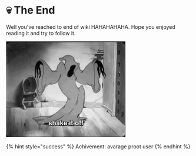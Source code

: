 # 💀 The End

Well you've reached to end of wiki HAHAHAHAHA. Hope you enjoyed reading it and try to follow it.

![](../.gitbook/assets/JustShakeItOff,ShakeItOffGIF.gif)

{% hint style="success" %}
Achivement: avarage proot user
{% endhint %}
